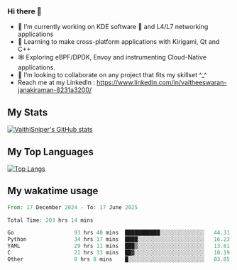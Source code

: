 ### Hi there 👋

- 🔭 I’m currently working on KDE software 💓 and L4/L7 networking applications 
- 📖 Learning to make cross-platform applications with Kirigami, Qt and C++
- 🕸️ Exploring eBPF/DPDK, Envoy and instrumenting Cloud-Native applications. 
- 👯 I’m looking to collaborate on any project that fits my skillset ^_^
- Reach me at my LinkedIn : https://www.linkedin.com/in/vaitheeswaran-janakiraman-8231a3200/

## My Stats
[![VaithiSniper's GitHub stats](https://github-readme-stats.vercel.app/api?username=VaithiSniper&hide=stars&theme=radical)](https://github.com/anuraghazra/github-readme-stats)

## My Top Languages

[![Top Langs](https://github-readme-stats.vercel.app/api/top-langs/?username=VaithiSniper&layout=compact)](https://github.com/anuraghazra/github-readme-stats)

## My wakatime usage

<!--START_SECTION:waka-->

```rust
From: 17 December 2024 - To: 17 June 2025

Total Time: 203 hrs 14 mins

Go                   93 hrs 40 mins  ███████████░░░░░░░░░░░░░░   44.31 %
Python               34 hrs 17 mins  ████░░░░░░░░░░░░░░░░░░░░░   16.23 %
YAML                 29 hrs 11 mins  ███▒░░░░░░░░░░░░░░░░░░░░░   13.81 %
C                    21 hrs 33 mins  ██▓░░░░░░░░░░░░░░░░░░░░░░   10.19 %
Other                8 hrs 8 mins    █░░░░░░░░░░░░░░░░░░░░░░░░   03.85 %
```

<!--END_SECTION:waka-->
